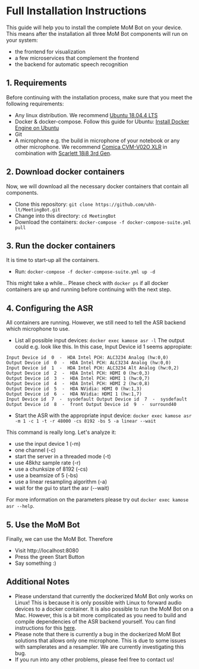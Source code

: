 # Full Installation Instructions
This guide will help you to install the complete MoM Bot on your device. This means after the installation all three MoM Bot components will run on your system:
- the frontend for visualization
- a few microservices that complement the frontend
- the backend for automatic speech recognition

## 1. Requirements
Before continuing with the installation process, make sure that you meet the following requirements:
- Any linux distribution. We recommend [Ubuntu 18.04.4 LTS](https://ubuntu.com/download/desktop)
- Docker & docker-compose. Follow this guide for Ubuntu: [Install Docker Engine on Ubuntu](https://docs.docker.com/engine/install/ubuntu/)
- Git
- A microphone e.g. the build in microphone of your notebook or any other microphone. We recommend [Comica CVM-V02O XLR](http://www.comica-audio.com/products_detail/productId=72.html) in combination with [Scarlett 18i8 3rd Gen](https://focusrite.com/de/audio-interface/scarlett/scarlett-18i8).

## 2. Download docker containers
Now, we will download all the necessary docker containers that contain all components.
- Clone this repository: `git clone https://github.com/uhh-lt/MeetingBot.git`
- Change into this directory: `cd MeetingBot`
- Download the containers: `docker-compose -f docker-compose-suite.yml pull`

## 3. Run the docker containers
It is time to start-up all the containers.
- Run: `docker-compose -f docker-compose-suite.yml up -d`

This might take a while... Please check with `docker ps` if all docker containers are up and running before continuing with the next step.

## 4. Configuring the ASR
All containers are running. However, we still need to tell the ASR backend which microphone to use.
- List all possible input devices: `docker exec kamose asr -l`
The output could e.g. look like this. In this case, Input Device id 1 seems appropiate:
```
Input Device id  0  -  HDA Intel PCH: ALC3234 Analog (hw:0,0) 
Output Device id  0  -  HDA Intel PCH: ALC3234 Analog (hw:0,0)
Input Device id  1  -  HDA Intel PCH: ALC3234 Alt Analog (hw:0,2) 
Output Device id  2  -  HDA Intel PCH: HDMI 0 (hw:0,3) 
Output Device id  3  -  HDA Intel PCH: HDMI 1 (hw:0,7) 
Output Device id  4  -  HDA Intel PCH: HDMI 2 (hw:0,8) 
Output Device id  5  -  HDA NVidia: HDMI 0 (hw:1,3) 
Output Device id  6  -  HDA NVidia: HDMI 1 (hw:1,7) 
Input Device id  7  -  sysdefault Output Device id  7  -  sysdefault 
Output Device id  8  -  front Output Device id  9  -  surround40 
```
- Start the ASR with the appropriate input device: `docker exec kamose asr -m 1 -c 1 -t -r 48000 -cs 8192 -bs 5 -a linear --wait`

This command is really long. Let's analyze it:
- use the input device 1 (-m) 
- one channel (-c)
- start the server in a threaded mode (-t)
- use 48khz sample rate (-r)
- use a chunksize of 8192 (-cs)
- use a beamsize of 5 (-bs)
- use a linear resampling algorithm (-a)
- wait for the gui to start the asr (--wait)

For more information on the parameters please try out `docker exec kamose asr --help`.

## 5. Use the MoM Bot
Finally, we can use the MoM Bot. Therefore
- Visit http://localhost:8080
- Press the green Start Button
- Say something :)

## Additional Notes
- Please understand that currently the dockerized MoM Bot only works on Linux! This is because it is only possible with Linux to forward audio devices to a docker container. It is also possible to run the MoM Bot on a Mac. However, this is a bit more complicated as you need to build and compile dependencies of the ASR backend yourself. You can find instructions for this [here](https://github.com/uhh-lt/kaldi-model-server#installation).
- Please note that there is currently a bug in the dockerized MoM Bot solutions that allows only one microphone. This is due to some issues with samplerates and a resampler. We are currently investigating this bug.
- If you run into any other problems, please feel free to contact us!
